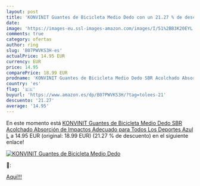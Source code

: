 ```yaml
---
layout: post
title: 'KONVINIT Guantes de Bicicleta Medio Dedo con un 21.27 % de descuento'
date: 
image: 'https://images-eu.ssl-images-amazon.com/images/I/51%2BB3K20EYL._SL200_.jpg'
comments: true
category: ofertas
author: ring
slug: 'B07PWVKS3H-es'
actualPrice: 14.95 EUR
currency: EUR
price: 14.95
comparePrice: 18.99 EUR
prodname: 'KONVINIT Guantes de Bicicleta Medio Dedo SBR Acolchado Absorción de Impactos Adecuado para Todos Los Deportes Azul L'
country: 'es'
flag: '🇪🇸'
buyurl: 'https://www.amazon.es/dp/B07PWVKS3H/?tag=tolees-21'
descuento: '21.27'
average: '14.95'
---
```


En este momento está [KONVINIT Guantes de Bicicleta Medio Dedo SBR Acolchado Absorción de Impactos Adecuado para Todos Los Deportes Azul L](https://www.amazon.es/dp/B07PWVKS3H/?tag=tolees-21) a 14.95 EUR (original: 18.99 EUR) (21.27 %  de descuento) en el siguiente enlace!

[![KONVINIT Guantes de Bicicleta Medio Dedo](https://images-eu.ssl-images-amazon.com/images/I/51%2BB3K20EYL._SL200_.jpg)](https://www.amazon.es/dp/B07PWVKS3H/?tag=tolees-21)

🔎:


[Aquí!!!](https://www.amazon.es/dp/B07PWVKS3H/?tag=tolees-21)
